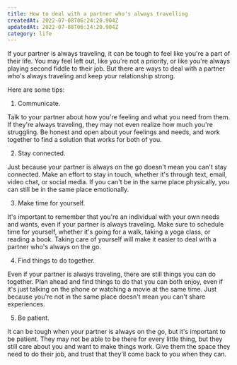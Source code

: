 ```yaml
---
title: How to deal with a partner who's always travelling
createdAt: 2022-07-08T06:24:20.904Z
updatedAt: 2022-07-08T06:24:20.904Z
category: life
---
```


If your partner is always traveling, it can be tough to feel like you're a part of their life. You may feel left out, like you're not a priority, or like you're always playing second fiddle to their job. But there are ways to deal with a partner who's always traveling and keep your relationship strong.

Here are some tips:

1. Communicate.

Talk to your partner about how you're feeling and what you need from them. If they're always traveling, they may not even realize how much you're struggling. Be honest and open about your feelings and needs, and work together to find a solution that works for both of you.

2. Stay connected.

Just because your partner is always on the go doesn't mean you can't stay connected. Make an effort to stay in touch, whether it's through text, email, video chat, or social media. If you can't be in the same place physically, you can still be in the same place emotionally.

3. Make time for yourself.

It's important to remember that you're an individual with your own needs and wants, even if your partner is always traveling. Make sure to schedule time for yourself, whether it's going for a walk, taking a yoga class, or reading a book. Taking care of yourself will make it easier to deal with a partner who's always on the go.

4. Find things to do together.

Even if your partner is always traveling, there are still things you can do together. Plan ahead and find things to do that you can both enjoy, even if it's just talking on the phone or watching a movie at the same time. Just because you're not in the same place doesn't mean you can't share experiences.

5. Be patient.

It can be tough when your partner is always on the go, but it's important to be patient. They may not be able to be there for every little thing, but they still care about you and want to make things work. Give them the space they need to do their job, and trust that they'll come back to you when they can.

